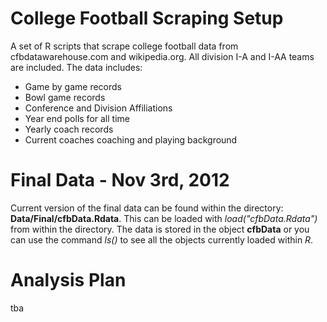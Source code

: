 # College Football Scraping Setup

A set of R scripts that scrape college football data from cfbdatawarehouse.com and wikipedia.org.  All division I-A and I-AA teams are included.  The data includes:
* Game by game records
* Bowl game records
* Conference and Division Affiliations
* Year end polls for all time
* Yearly coach records
* Current coaches coaching and playing background

# Final Data - Nov 3rd, 2012

Current version of the final data can be found within the directory: **Data/Final/cfbData.Rdata**.  This can be loaded with *load("cfbData.Rdata")* from within the directory.  The data is stored in the object **cfbData** or you can use the command *ls()* to see all the objects currently loaded within *R*.

# Analysis Plan

tba